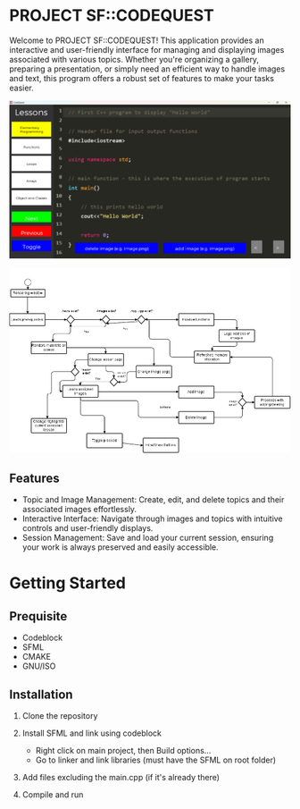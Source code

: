 # PROJECT SF::CODEQUEST

Welcome to PROJECT SF::CODEQUEST! This application provides an interactive and user-friendly interface for managing and displaying images associated with various topics. Whether you're organizing a gallery, preparing a presentation, or simply need an efficient way to handle images and text, this program offers a robust set of features to make your tasks easier.

![Screenshot of PROJECT SF::CODEQUEST](images/screenshot1.png "Screenshot of PROJECT SF::CODEQUEST")

![Screenshot of PROJECT SF::CODEQUEST](./CodequestPIT.png "Screenshot of PROJECT SF::CODEQUEST")


## Features
- Topic and Image Management: Create, edit, and delete topics and their associated images effortlessly.
- Interactive Interface: Navigate through images and topics with intuitive controls and user-friendly displays.
- Session Management: Save and load your current session, ensuring your work is always preserved and easily accessible.


# Getting Started

## Prequisite
- Codeblock
- SFML
- CMAKE
- GNU/ISO

## Installation

1. Clone the repository
2. Install SFML and link using codeblock
    - Right click on main project, then Build options...
    - Go to linker and link libraries (must have the SFML on root folder) 

3. Add files excluding the main.cpp (if it's already there)
4. Compile and run